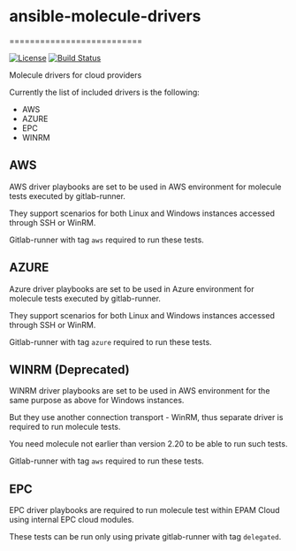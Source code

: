 # ansible-molecule-drivers
==========================

[![License](https://img.shields.io/badge/license-Apache-green.svg?style=flat)](https://raw.githubusercontent.com/lean-delivery/ansible-molecule-drivers/master/LICENSE)
[![Build Status](https://gitlab.com/lean-delivery/ansible-molecule-drivers/badges/master/build.svg)](https://gitlab.com/lean-delivery/ansible-molecule-drivers/pipelines)

Molecule drivers for cloud providers

Currently the list of included drivers is the following:
* AWS
* AZURE
* EPC
* WINRM

## AWS

AWS driver playbooks are set to be used in AWS environment for molecule tests executed by gitlab-runner. 

They support scenarios for both Linux and Windows instances accessed through SSH or WinRM. 

Gitlab-runner with tag `aws` required to run these tests.

## AZURE

Azure driver playbooks are set to be used in Azure environment for molecule tests executed by gitlab-runner. 

They support scenarios for both Linux and Windows instances accessed through SSH or WinRM. 

Gitlab-runner with tag `azure` required to run these tests.

## WINRM (Deprecated)

WINRM driver playbooks are set to be used in AWS environment for the same purpose as above for Windows instances.

But they use another connection transport - WinRM, thus separate driver is required to run molecule tests. 

You need molecule not earlier than version 2.20 to be able to run such tests.

Gitlab-runner with tag `aws` required to run these tests.

## EPC

EPC driver playbooks are required to run molecule test within EPAM Cloud using internal EPC cloud modules. 

These tests can be run only using private gitlab-runner with tag `delegated`.
